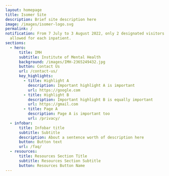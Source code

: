 ```yaml
---
layout: homepage
title: Isomer Site
description: Brief site description here
image: /images/isomer-logo.svg
permalink: /
notification: From 7 July to 3 August 2022, only 2 designated visitors are
  allowed for each inpatient.
sections:
  - hero:
      title: IMH
      subtitle: Institute of Mental Health
      background: /images/IMH-2365249432.jpg
      button: Contact Us
      url: /contact-us/
      key_highlights:
        - title: Highlight A
          description: Important highlight A is important
          url: https://google.com
        - title: Highlight B
          description: Important highlight B is equally important
          url: https://gmail.com
        - title: Page A
          description: Page A is important too
          url: /privacy/
  - infobar:
      title: Infobar title
      subtitle: Subtitle
      description: About a sentence worth of description here
      button: Button text
      url: /faq/
  - resources:
      title: Resources Section Title
      subtitle: Resources Section Subtitle
      button: Resources Button Name
---
```

